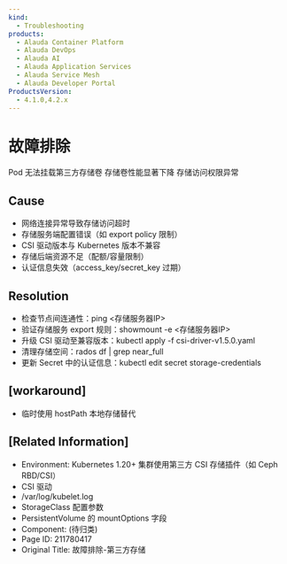 ```yaml
---
kind:
  - Troubleshooting
products:
  - Alauda Container Platform
  - Alauda DevOps
  - Alauda AI
  - Alauda Application Services
  - Alauda Service Mesh
  - Alauda Developer Portal
ProductsVersion:
  - 4.1.0,4.2.x
---
```

<!-- A type of document that involves encountering a fault, diagnosing it, performing root cause analysis, and providing solutions. -->

# 故障排除

Pod 无法挂载第三方存储卷 存储卷性能显著下降 存储访问权限异常

## Cause
- 网络连接异常导致存储访问超时
- 存储服务端配置错误（如 export policy 限制）
- CSI 驱动版本与 Kubernetes 版本不兼容
- 存储后端资源不足（配额/容量限制）
- 认证信息失效（access_key/secret_key 过期）

## Resolution
- 检查节点间连通性：ping <存储服务器IP>
- 验证存储服务 export 规则：showmount -e <存储服务器IP>
- 升级 CSI 驱动至兼容版本：kubectl apply -f csi-driver-v1.5.0.yaml
- 清理存储空间：rados df | grep near_full
- 更新 Secret 中的认证信息：kubectl edit secret storage-credentials

## [workaround]
- 临时使用 hostPath 本地存储替代

## [Related Information]
- Environment: Kubernetes 1.20+ 集群使用第三方 CSI 存储插件（如 Ceph RBD/CSI）
- CSI 驱动
- /var/log/kubelet.log
- StorageClass 配置参数
- PersistentVolume 的 mountOptions 字段
- Component: (待归类)
- Page ID: 211780417
- Original Title: 故障排除-第三方存储
